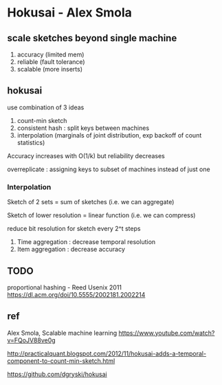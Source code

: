 
# Hokusai - Alex Smola


## scale sketches beyond single machine

1. accuracy (limited mem)
1. reliable (fault tolerance)
1. scalable (more inserts)

## hokusai

use combination of 3 ideas
1. count-min sketch
1. consistent hash : split keys between machines
1. interpolation (marginals of joint distribution, exp backoff of count statistics)

Accuracy increases with O(1/k) but reliability decreases

overreplicate : assigning keys to subset of machines instead of just one

### Interpolation

Sketch of 2 sets = sum of sketches  (i.e. we can aggregate)

Sketch of lower resolution = linear function (i.e. we can compress)

reduce bit resolution for sketch every 2^t steps

1. Time aggregation : decrease temporal resolution
1. Item aggregation : decrease accuracy 


## TODO

proportional hashing - Reed Usenix 2011
https://dl.acm.org/doi/10.5555/2002181.2002214

## ref

Alex Smola, Scalable machine learning
https://www.youtube.com/watch?v=FQoJV88ve0g

http://practicalquant.blogspot.com/2012/11/hokusai-adds-a-temporal-component-to-count-min-sketch.html

https://github.com/dgryski/hokusai
